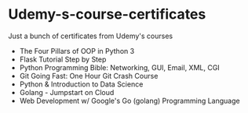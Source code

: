 # Udemy-s-course-certificates
Just a bunch of certificates from Udemy's courses

- The Four Pillars of OOP in Python 3
- Flask Tutorial Step by Step
- Python Programming Bible: Networking, GUI, Email, XML, CGI
- Git Going Fast: One Hour Git Crash Course
- Python & Introduction to Data Science
- Golang - Jumpstart on Cloud
- Web Development w/ Google's Go (golang) Programming Language
